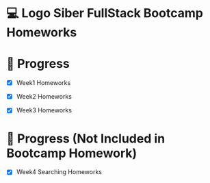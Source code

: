 # 💻 Logo Siber FullStack Bootcamp Homeworks

# 📌 Progress

- [x] Week1 Homeworks
- [x] Week2 Homeworks
- [x] Week3 Homeworks


# 📌 Progress (Not Included in Bootcamp Homework)
- [x] Week4 Searching Homeworks